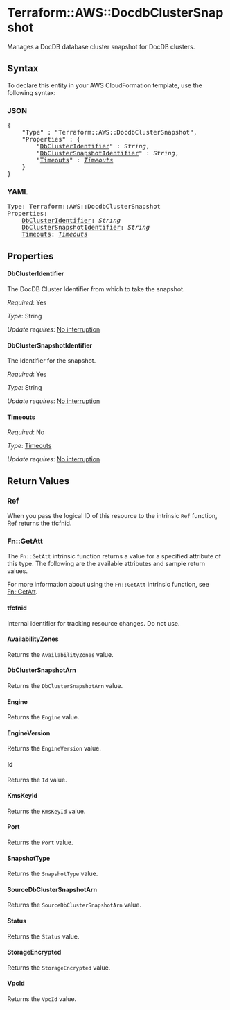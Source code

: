 # Terraform::AWS::DocdbClusterSnapshot

Manages a DocDB database cluster snapshot for DocDB clusters.

## Syntax

To declare this entity in your AWS CloudFormation template, use the following syntax:

### JSON

<pre>
{
    "Type" : "Terraform::AWS::DocdbClusterSnapshot",
    "Properties" : {
        "<a href="#dbclusteridentifier" title="DbClusterIdentifier">DbClusterIdentifier</a>" : <i>String</i>,
        "<a href="#dbclustersnapshotidentifier" title="DbClusterSnapshotIdentifier">DbClusterSnapshotIdentifier</a>" : <i>String</i>,
        "<a href="#timeouts" title="Timeouts">Timeouts</a>" : <i><a href="timeouts.md">Timeouts</a></i>
    }
}
</pre>

### YAML

<pre>
Type: Terraform::AWS::DocdbClusterSnapshot
Properties:
    <a href="#dbclusteridentifier" title="DbClusterIdentifier">DbClusterIdentifier</a>: <i>String</i>
    <a href="#dbclustersnapshotidentifier" title="DbClusterSnapshotIdentifier">DbClusterSnapshotIdentifier</a>: <i>String</i>
    <a href="#timeouts" title="Timeouts">Timeouts</a>: <i><a href="timeouts.md">Timeouts</a></i>
</pre>

## Properties

#### DbClusterIdentifier

The DocDB Cluster Identifier from which to take the snapshot.

_Required_: Yes

_Type_: String

_Update requires_: [No interruption](https://docs.aws.amazon.com/AWSCloudFormation/latest/UserGuide/using-cfn-updating-stacks-update-behaviors.html#update-no-interrupt)

#### DbClusterSnapshotIdentifier

The Identifier for the snapshot.

_Required_: Yes

_Type_: String

_Update requires_: [No interruption](https://docs.aws.amazon.com/AWSCloudFormation/latest/UserGuide/using-cfn-updating-stacks-update-behaviors.html#update-no-interrupt)

#### Timeouts

_Required_: No

_Type_: <a href="timeouts.md">Timeouts</a>

_Update requires_: [No interruption](https://docs.aws.amazon.com/AWSCloudFormation/latest/UserGuide/using-cfn-updating-stacks-update-behaviors.html#update-no-interrupt)

## Return Values

### Ref

When you pass the logical ID of this resource to the intrinsic `Ref` function, Ref returns the tfcfnid.

### Fn::GetAtt

The `Fn::GetAtt` intrinsic function returns a value for a specified attribute of this type. The following are the available attributes and sample return values.

For more information about using the `Fn::GetAtt` intrinsic function, see [Fn::GetAtt](https://docs.aws.amazon.com/AWSCloudFormation/latest/UserGuide/intrinsic-function-reference-getatt.html).

#### tfcfnid

Internal identifier for tracking resource changes. Do not use.

#### AvailabilityZones

Returns the <code>AvailabilityZones</code> value.

#### DbClusterSnapshotArn

Returns the <code>DbClusterSnapshotArn</code> value.

#### Engine

Returns the <code>Engine</code> value.

#### EngineVersion

Returns the <code>EngineVersion</code> value.

#### Id

Returns the <code>Id</code> value.

#### KmsKeyId

Returns the <code>KmsKeyId</code> value.

#### Port

Returns the <code>Port</code> value.

#### SnapshotType

Returns the <code>SnapshotType</code> value.

#### SourceDbClusterSnapshotArn

Returns the <code>SourceDbClusterSnapshotArn</code> value.

#### Status

Returns the <code>Status</code> value.

#### StorageEncrypted

Returns the <code>StorageEncrypted</code> value.

#### VpcId

Returns the <code>VpcId</code> value.

